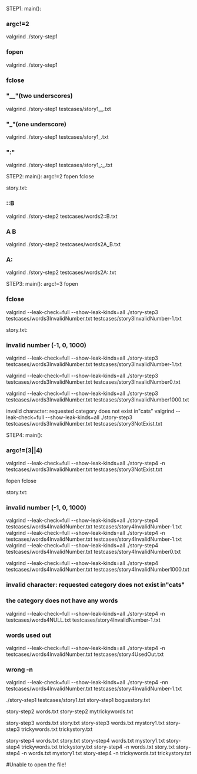 STEP1:
main():
### argc!=2
valgrind ./story-step1 
### fopen
valgrind ./story-step1
### fclose

### "__"(two underscores)
valgrind ./story-step1 testcases/story1__.txt
### "_"(one underscore)
valgrind ./story-step1 testcases/story1_.txt
### "_:_"
valgrind ./story-step1 testcases/story1_:_.txt

STEP2:
main():
argc!=2
fopen
fclose

story.txt:
### ::B 
valgrind ./story-step2 testcases/words2::B.txt
### A B
valgrind ./story-step2 testcases/words2A_B.txt
### A:
valgrind ./story-step2 testcases/words2A:.txt

STEP3:
main():
argc!=3
fopen
### fclose
valgrind  --leak-check=full --show-leak-kinds=all ./story-step3 testcases/words3InvalidNumber.txt testcases/story3InvalidNumber-1.txt

story.txt:
### invalid number (-1, 0, 1000)
valgrind  --leak-check=full --show-leak-kinds=all ./story-step3 testcases/words3InvalidNumber.txt testcases/story3InvalidNumber-1.txt

valgrind  --leak-check=full --show-leak-kinds=all ./story-step3 testcases/words3InvalidNumber.txt testcases/story3InvalidNumber0.txt

valgrind  --leak-check=full --show-leak-kinds=all ./story-step3 testcases/words3InvalidNumber.txt testcases/story3InvalidNumber1000.txt

invalid character: requested category does not exist in"cats"
valgrind  --leak-check=full --show-leak-kinds=all ./story-step3 testcases/words3InvalidNumber.txt testcases/story3NotExist.txt 

STEP4:
main():
### argc!=(3||4)
valgrind  --leak-check=full --show-leak-kinds=all ./story-step4 -n testcases/words3InvalidNumber.txt testcases/story3NotExist.txt 


fopen
fclose

story.txt:

### invalid number (-1, 0, 1000)
valgrind  --leak-check=full --show-leak-kinds=all ./story-step4 testcases/words4InvalidNumber.txt testcases/story4InvalidNumber-1.txt
valgrind  --leak-check=full --show-leak-kinds=all ./story-step4 -n testcases/words4InvalidNumber.txt testcases/story4InvalidNumber-1.txt
valgrind  --leak-check=full --show-leak-kinds=all ./story-step4 testcases/words4InvalidNumber.txt testcases/story4InvalidNumber0.txt

valgrind  --leak-check=full --show-leak-kinds=all ./story-step4 testcases/words4InvalidNumber.txt testcases/story4InvalidNumber1000.txt
### invalid character: requested category does not exist in"cats"

### the category does not have any words
valgrind  --leak-check=full --show-leak-kinds=all ./story-step4 -n testcases/words4NULL.txt testcases/story4InvalidNumber-1.txt

### words used out

valgrind  --leak-check=full --show-leak-kinds=all ./story-step4 -n testcases/words4InvalidNumber.txt testcases/story4UsedOut.txt
### wrong -n
valgrind  --leak-check=full --show-leak-kinds=all ./story-step4 -nn testcases/words4InvalidNumber.txt testcases/story4InvalidNumber-1.txt

./story-step1 testcases/story1.txt
story-step1 bogusstory.txt

story-step2 words.txt
story-step2 mytrickywords.txt

story-step3 words.txt story.txt
story-step3 words.txt mystory1.txt
story-step3 trickywords.txt trickystory.txt

story-step4 words.txt story.txt
story-step4 words.txt mystory1.txt
story-step4 trickywords.txt trickystory.txt
story-step4 -n words.txt story.txt
story-step4 -n words.txt mystory1.txt
story-step4 -n trickywords.txt trickystory.txt

#Unable to open the file!
